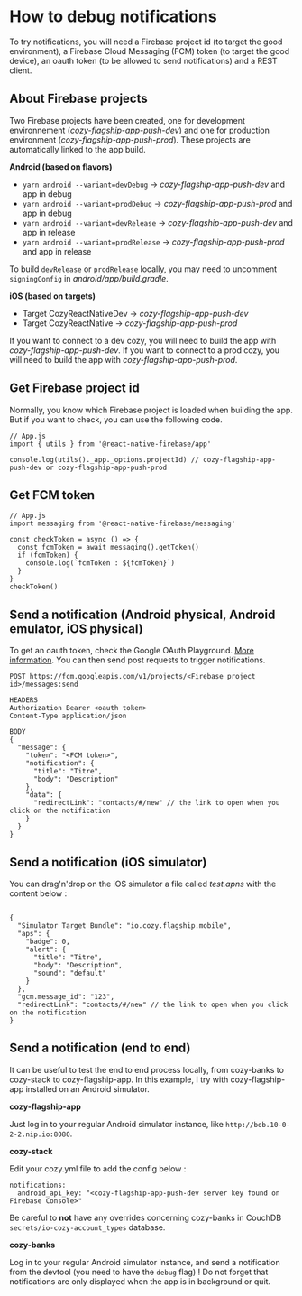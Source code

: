 # How to debug notifications

To try notifications, you will need a Firebase project id (to target the good environment), a Firebase Cloud Messaging (FCM) token (to target the good device), an oauth token (to be allowed to send notifications) and a REST client.

## About Firebase projects

Two Firebase projects have been created, one for development environnement (_cozy-flagship-app-push-dev_) and one for production environment (_cozy-flagship-app-push-prod_). These projects are automatically linked to the app build.

**Android (based on flavors)**

 - `yarn android --variant=devDebug` -> _cozy-flagship-app-push-dev_ and app in debug
 - `yarn android --variant=prodDebug` -> _cozy-flagship-app-push-prod_ and app in debug
 - `yarn android --variant=devRelease` -> _cozy-flagship-app-push-dev_ and app in release
 - `yarn android --variant=prodRelease` -> _cozy-flagship-app-push-prod_ and app in release

To build `devRelease` or `prodRelease` locally, you may need to uncomment `signingConfig` in _android/app/build.gradle_.

**iOS (based on targets)**

 - Target CozyReactNativeDev -> _cozy-flagship-app-push-dev_
 - Target CozyReactNative -> _cozy-flagship-app-push-prod_

If you want to connect to a dev cozy, you will need to build the app with _cozy-flagship-app-push-dev_.
If you want to connect to a prod cozy, you will need to build the app with _cozy-flagship-app-push-prod_.

## Get Firebase project id

Normally, you know which Firebase project is loaded when building the app. But if you want to check, you can use the following code.

```
// App.js
import { utils } from '@react-native-firebase/app'

console.log(utils()._app._options.projectId) // cozy-flagship-app-push-dev or cozy-flagship-app-push-prod
```

## Get FCM token

```
// App.js
import messaging from '@react-native-firebase/messaging'

const checkToken = async () => {
  const fcmToken = await messaging().getToken()
  if (fcmToken) {
    console.log(`fcmToken : ${fcmToken}`)
  }
}
checkToken()
```

## Send a notification (Android physical, Android emulator, iOS physical)

To get an oauth token, check the Google OAuth Playground. [More information](https://blog.mestwin.net/send-your-test-fcm-push-notification-quickly-with-curl/). You can then send post requests to trigger notifications.

```
POST https://fcm.googleapis.com/v1/projects/<Firebase project id>/messages:send

HEADERS
Authorization Bearer <oauth token>
Content-Type application/json

BODY
{
  "message": {
    "token": "<FCM token>",
    "notification": {
      "title": "Titre",
      "body": "Description"
    },
    "data": {
      "redirectLink": "contacts/#/new" // the link to open when you click on the notification
    }
  }
}
```

## Send a notification (iOS simulator)

You can drag'n'drop on the iOS simulator a file called _test.apns_ with the content below :
```

{
  "Simulator Target Bundle": "io.cozy.flagship.mobile",
  "aps": {
    "badge": 0,
    "alert": {
      "title": "Titre",
      "body": "Description",
      "sound": "default"
    }
  },
  "gcm.message_id": "123",
  "redirectLink": "contacts/#/new" // the link to open when you click on the notification
}
```


## Send a notification (end to end)

It can be useful to test the end to end process locally, from cozy-banks to cozy-stack to cozy-flagship-app. In this example, I try with  cozy-flagship-app installed on an Android simulator.

**cozy-flagship-app**

Just log in to your regular Android simulator instance, like `http://bob.10-0-2-2.nip.io:8080`.

**cozy-stack**

Edit your cozy.yml file to add the config below :
```
notifications:
  android_api_key: "<cozy-flagship-app-push-dev server key found on Firebase Console>"
```

Be careful to **not** have any overrides concerning cozy-banks in CouchDB `secrets/io-cozy-account_types` database.

**cozy-banks**

Log in to your regular Android simulator instance, and send a notification from the devtool (you need to have the `debug` flag) ! Do not forget that notifications are only displayed when the app is in background or quit.

